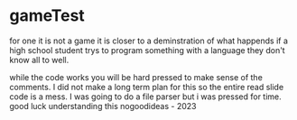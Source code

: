 # gameTest
for one it is not a game
it is closer to a deminstration of what happends if a high school student trys to program something with a language they don't know all to well.

while the code works you will be hard pressed to make sense of the comments.
I did not make a long term plan for this so the entire read slide code is a mess.
I was going to do a file parser but i was pressed for time.
good luck understanding this
nogoodideas - 2023
